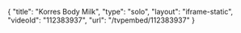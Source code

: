 {
    "title": "Korres Body Milk",
    "type": "solo",
    "layout": "iframe-static",
    "videoId": "112383937",
    "url": "\/tvpembed\/112383937"
}